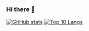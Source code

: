 ### Hi there 👋

[![GitHub stats](https://github-readme-stats.vercel.app/api?username=HarrisonMayotte&count_private=true&show_icons=true)](https://github.com/anuraghazra/github-readme-stats)
[![Top 10 Langs](https://github-readme-stats.vercel.app/api/top-langs/?username=HarrisonMayotte&langs_count=10)](https://github.com/anuraghazra/github-readme-stats)
